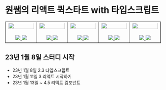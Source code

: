 # 원쌤의 리액트 퀵스타트 with 타입스크립트

<table border>
  <tbody>
    <tr>
      <td align="center" width="200px">
        <img width="100%" src="https://avatars.githubusercontent.com/u/113992260?v=4"  alt=""/><br />
        <br />
        <a href="https://github.com/quokka-eating-carrots">
          <img src="https://img.shields.io/badge/조민정-B5D9AD?style=flat-round&logo=GitHub&logoColor=black"/>
        </a>
        <a href="https://study-react-quickstart.netlify.app/">
          <img src="https://img.shields.io/badge/조민정-00C7B7?style=flat-round&logo=Netlify&logoColor=white"/>
        </a>
      </td>
      <td align="center" width="200px">
        <img width="100%" src="https://avatars.githubusercontent.com/u/106734517?v=4"  alt=""/><br />
        <br/>
        <a href="https://github.com/iziz9">
          <img src="https://img.shields.io/badge/강현주-6B8E23?style=flat-round&logo=GitHub&logoColor=white"/>
        </a>
        <a href="https://iziz9-react-quickstart.netlify.app/">
          <img src="https://img.shields.io/badge/강현주-00C7B7?style=flat-round&logo=Netlify&logoColor=white"/>
        </a>
      </td>
      <td align="center" width="200px">
        <img width="100%" src="https://avatars.githubusercontent.com/u/114797992?v=4"  alt=""/><br />
        <br/>
        <a href="https://github.com/HyunSooBae">
          <img src="https://img.shields.io/badge/배현수-006400?style=flat-round&logo=GitHub&logoColor=white"/>
        </a>
        <a href="https://hyunsoo-react-quickstart.netlify.app/">
          <img src="https://img.shields.io/badge/배현수-00C7B7?style=flat-round&logo=Netlify&logoColor=white"/>
        </a>
      </td>
      <td align="center" width="200px">
        <img width="100%" src="https://avatars.githubusercontent.com/u/48847034?v=4"  alt=""/><br />
        <br/>
        <a href="https://github.com/DavidOH77">
          <img src="https://img.shields.io/badge/오혜성-606060?style=flat-round&logo=GitHub&logoColor=white"/>
        </a>
        <a href="https://legendary-malabi-d83ff5.netlify.app/">
          <img src="https://img.shields.io/badge/오혜성-00C7B7?style=flat-round&logo=Netlify&logoColor=white"/>
        </a>
      </td>
      <td align="center" width="200px">
        <img width="100%" src="https://avatars.githubusercontent.com/u/79908684?v=4"  alt=""/><br />
        <br/>
        <a href="https://github.com/Jaeheon-So">
          <img src="https://img.shields.io/badge/소재헌-FF55B6?style=flat-round&logo=GitHub&logoColor=white"/>
        </a>
        <a href="https://sjh-react-ts-quickstart.netlify.app/">
          <img src="https://img.shields.io/badge/소재헌-00C7B7?style=flat-round&logo=Netlify&logoColor=white"/>
        </a>
      </td>
     </tr>
  </tbody>
</table>

## 23년 1월 8일 스터디 시작
+ 23년 1월 8일 2.3 타입스크립트
+ 23년 1월 11일 3 리액트 시작하기
+ 23년 1월 13일 ~ 4.5 리액트 컴포넌트